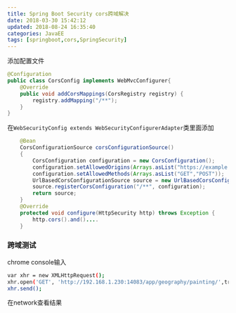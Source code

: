 ```yaml
---
title: Spring Boot Security cors跨域解决
date: 2018-03-30 15:42:12
updated: 2018-08-24 16:35:40
categories: JavaEE
tags: [springboot,cors,SpringSecurity]
---
```


添加配置文件

```java
@Configuration
public class CorsConfig implements WebMvcConfigurer{
    @Override
    public void addCorsMappings(CorsRegistry registry) {
        registry.addMapping("/**");
    }
}
```

在`WebSecurityConfig extends WebSecurityConfigurerAdapter`类里面添加

```java
    @Bean
    CorsConfigurationSource corsConfigurationSource()
    {
        CorsConfiguration configuration = new CorsConfiguration();
        configuration.setAllowedOrigins(Arrays.asList("https://example.com"));
        configuration.setAllowedMethods(Arrays.asList("GET","POST"));
        UrlBasedCorsConfigurationSource source = new UrlBasedCorsConfigurationSource();
        source.registerCorsConfiguration("/**", configuration);
        return source;
    }
    @Override
    protected void configure(HttpSecurity http) throws Exception {
        http.cors().and()....
    }
```





### 跨域测试

chrome console输入

```bash
var xhr = new XMLHttpRequest();
xhr.open('GET', 'http://192.168.1.230:14083/app/geography/painting/',true);
xhr.send();
```

在network查看结果





